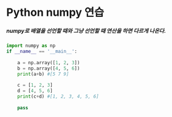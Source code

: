 # Python numpy 연습

##### numpy로 배열을 선언할 때와 그냥 선언할 때 연산을 하면 다르게 나온다.
```python
import numpy as np
if __name__ == '__main__':
    
    a = np.array([1, 2, 3])
    b = np.array([4, 5, 6])
    print(a+b) #[5 7 9]
    
    c = [1, 2, 3]
    d = [4, 5, 6]
    print(c+d) #[1, 2, 3, 4, 5, 6]
    
    pass
```